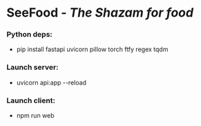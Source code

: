 # SeeFood *- The Shazam for food*
### Python deps:
 - pip install fastapi uvicorn pillow torch ftfy regex tqdm

### Launch server:
 - uvicorn api:app --reload

### Launch client:
 - npm run web

